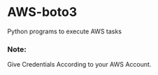 # AWS-boto3
Python programs to execute AWS tasks
<h3><b1>Note:</b1></h3>
Give Credentials According to your AWS Account.
